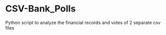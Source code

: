 # CSV-Bank_Polls
Python script to analyze the financial records and votes of 2 separate csv files  
